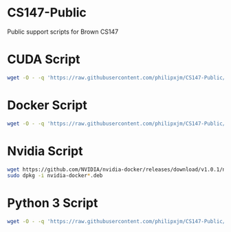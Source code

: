 # CS147-Public
Public support scripts for Brown CS147

# CUDA Script

``` bash
wget -O - -q 'https://raw.githubusercontent.com/philipxjm/CS147-Public/master/gcloud_cuda_script.sh' | sudo bash
```
# Docker Script

``` bash
wget -O - -q 'https://raw.githubusercontent.com/philipxjm/CS147-Public/master/docker_script.sh' | sudo bash
```
# Nvidia Script

``` bash
wget https://github.com/NVIDIA/nvidia-docker/releases/download/v1.0.1/nvidia-docker_1.0.1-1_amd64.deb
sudo dpkg -i nvidia-docker*.deb
```

# Python 3 Script

``` bash
wget -O - -q 'https://raw.githubusercontent.com/philipxjm/CS147-Public/master/python3_installation.sh' | sudo bash
```
